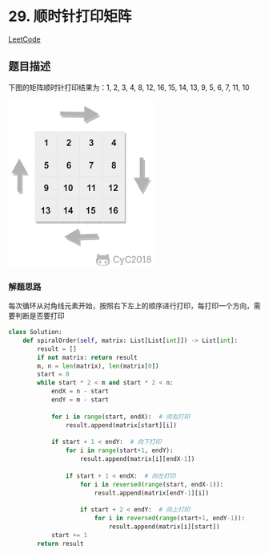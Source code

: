 # 29. 顺时针打印矩阵

[LeetCode](https://leetcode-cn.com/problems/shun-shi-zhen-da-yin-ju-zhen-lcof/)

## 题目描述

下图的矩阵顺时针打印结果为：1, 2, 3, 4, 8, 12, 16, 15, 14, 13, 9, 5, 6, 7, 11, 10

![顺时针打印矩阵](../pics/48517227-324c-4664-bd26-a2d2cffe2bfe.png)

### 解题思路

每次循环从对角线元素开始，按照右下左上的顺序进行打印，每打印一个方向，需要判断是否要打印

```python
class Solution:
    def spiralOrder(self, matrix: List[List[int]]) -> List[int]:
        result = []
        if not matrix: return result
        m, n = len(matrix), len(matrix[0])
        start = 0
        while start * 2 < m and start * 2 < n:
            endX = n - start
            endY = m - start

            for i in range(start, endX):  # 向右打印
                result.append(matrix[start][i])

            if start + 1 < endY:  # 向下打印
                for i in range(start+1, endY):
                    result.append(matrix[i][endX-1])

                if start + 1 < endX:  # 向左打印
                    for i in reversed(range(start, endX-1)):
                        result.append(matrix[endY-1][i])

                    if start + 2 < endY:  # 向上打印
                        for i in reversed(range(start+1, endY-1)):
                            result.append(matrix[i][start])
            start += 1
        return result
```
